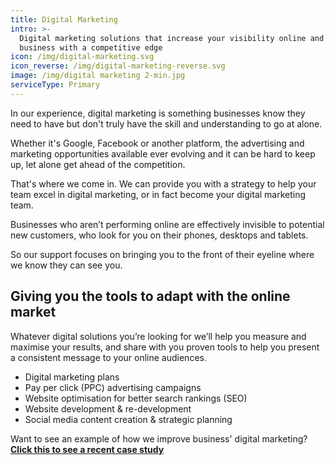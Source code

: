 ```yaml
---
title: Digital Marketing
intro: >-
  Digital marketing solutions that increase your visibility online and arm your
  business with a competitive edge
icon: /img/digital-marketing.svg
icon_reverse: /img/digital-marketing-reverse.svg
image: /img/digital marketing 2-min.jpg
serviceType: Primary
---
```

In our experience, digital marketing is something businesses know they need to have but don't truly have the skill and understanding to go at alone.

Whether it's Google, Facebook or another platform, the advertising and marketing opportunities available ever evolving and it can be hard to keep up, let alone get ahead of the competition. 

That's where we come in. We can provide you with a strategy to help your team excel in digital marketing, or in fact become your digital marketing team.

Businesses who aren’t performing online are effectively invisible to potential new customers, who look for you on their phones, desktops and tablets.

So our support focuses on bringing you to the front of their eyeline where we know they can see you.

## Giving you the tools to adapt with the online market

Whatever digital solutions you’re looking for we’ll help you measure and maximise your results, and share with you proven tools to help you present a consistent message to your online audiences.

* Digital marketing plans
* Pay per click (PPC) advertising campaigns
* Website optimisation for better search rankings (SEO)
* Website development & re-development
* Social media content creation & strategic planning



Want to see an example of how we improve business' digital marketing? [**Click this to see a recent case study**](https://marketplacestrategysolutions.com.au/work/350-more-leads-in-4-weeks/)
